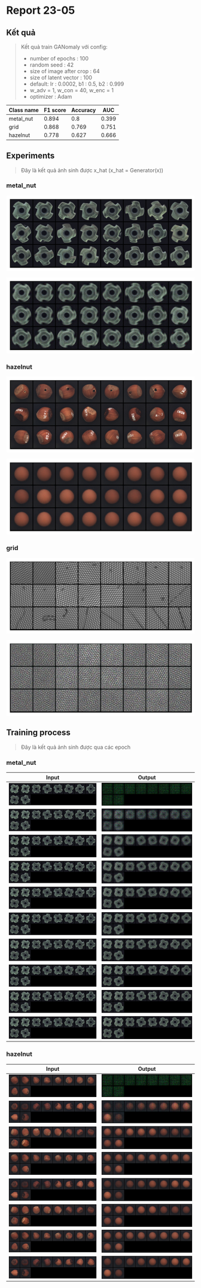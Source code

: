 # Report 23-05

## Kết quả

> Kết quả train GANomaly với config:
>- number of epochs : 100
>- random seed :  42
>- size of image after crop : 64
>- size of latent vector  : 100
>- default: lr : 0.0002, b1 : 0.5, b2 : 0.999
>- w_adv = 1, w_con = 40, w_enc = 1
>- optimizer : Adam


|Class name      |F1 score       |Accuracy      | AUC          |
|----------------|--------------|---------------|--------------|
|metal_nut       |0.894         |0.8            |0.399         |
|grid            |0.868         |0.769          |0.751         |
|hazelnut        |0.778         |0.627          |0.666         |


## Experiments
> Đây là kết quả ảnh sinh được x_hat (x_hat = Generator(x)) 

### metal_nut
![Input](./Images/Experiments/metal_nut/input_test.png "Input")

![Output](./Images/Experiments/metal_nut/output_test.png "Output")

### hazelnut
![Input](./Images/Experiments/hazelnut/input_test.png "Input")

![Output](./Images/Experiments/hazelnut/output_test.png "Output")

### grid
![Input](./Images/Experiments/grid/input_test.png "Input")

![Output](./Images/Experiments/grid/output_test.png "Output")


## Training process
> Đây là kết quả ảnh sinh được qua các epoch 

### metal_nut

|Input                                              |              Output                                 |
|:-------------------------------------------------:|:---------------------------------------------------:|
|![](./Images/Experiments/metal_nut/Train/inputs_0.png)  |  ![](./Images/Experiments/metal_nut/Train/outputs_0.png) |
|![](./Images/Experiments/metal_nut/Train/inputs_20.png)  |  ![](./Images/Experiments/metal_nut/Train/outputs_20.png) |
|![](./Images/Experiments/metal_nut/Train/inputs_40.png)  |  ![](./Images/Experiments/metal_nut/Train/outputs_40.png) |
|![](./Images/Experiments/metal_nut/Train/inputs_60.png)  |  ![](./Images/Experiments/metal_nut/Train/outputs_60.png) |
|![](./Images/Experiments/metal_nut/Train/inputs_80.png)  |  ![](./Images/Experiments/metal_nut/Train/outputs_80.png) |
|![](./Images/Experiments/metal_nut/Train/inputs_100.png)  |  ![](./Images/Experiments/metal_nut/Train/outputs_100.png) |
|![](./Images/Experiments/metal_nut/Train/inputs_120.png)  |  ![](./Images/Experiments/metal_nut/Train/outputs_120.png) |
|![](./Images/Experiments/metal_nut/Train/inputs_140.png)  |  ![](./Images/Experiments/metal_nut/Train/outputs_140.png) |
|![](./Images/Experiments/metal_nut/Train/inputs_160.png)  |  ![](./Images/Experiments/metal_nut/Train/outputs_160.png) |
|![](./Images/Experiments/metal_nut/Train/inputs_180.png)  |  ![](./Images/Experiments/metal_nut/Train/outputs_180.png) |


### hazelnut

|Input                                              |              Output                                 |
|:-------------------------------------------------:|:---------------------------------------------------:|
|![](./Images/Experiments/hazelnut/Train/inputs_0.png)  |  ![](./Images/Experiments/hazelnut/Train/outputs_0.png) |
|![](./Images/Experiments/hazelnut/Train/inputs_40.png)  |  ![](./Images/Experiments/hazelnut/Train/outputs_40.png) |
|![](./Images/Experiments/hazelnut/Train/inputs_80.png)  |  ![](./Images/Experiments/hazelnut/Train/outputs_80.png) |
|![](./Images/Experiments/hazelnut/Train/inputs_120.png)  |  ![](./Images/Experiments/hazelnut/Train/outputs_120.png) |
|![](./Images/Experiments/hazelnut/Train/inputs_160.png)  |  ![](./Images/Experiments/hazelnut/Train/outputs_160.png) |
|![](./Images/Experiments/hazelnut/Train/inputs_200.png)  |  ![](./Images/Experiments/hazelnut/Train/outputs_200.png) |
|![](./Images/Experiments/hazelnut/Train/inputs_240.png)  |  ![](./Images/Experiments/hazelnut/Train/outputs_240.png) |
|![](./Images/Experiments/hazelnut/Train/inputs_280.png)  |  ![](./Images/Experiments/hazelnut/Train/outputs_280.png) |


